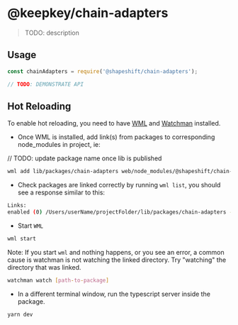 # @keepkey/chain-adapters

> TODO: description

## Usage

```typescript
const chainAdapters = require('@shapeshift/chain-adapters');

// TODO: DEMONSTRATE API
```

## Hot Reloading

To enable hot reloading, you need to have [WML](https://github.com/wix/wml) and [Watchman](https://facebook.github.io/watchman/docs/install.html) installed.

- Once WML is installed, add link(s) from packages to corresponding node_modules in project, ie:

// TODO: update package name once lib is published
```bash
wml add lib/packages/chain-adapters web/node_modules/@shapeshift/chain-adapters
```

- Check packages are linked correctly by running `wml list`, you should see a response similar to this:
```bash
Links:
enabled (0) /Users/userName/projectFolder/lib/packages/chain-adapters -> /Users/userName/projectFolder/web/node_modules/@shapeshift/chain-adapters
```

- Start `WML`
```bash
wml start
```

Note: If you start `wml` and nothing happens, or you see an error, a common cause is watchman is not watching the linked directory. Try "watching" the directory that was linked.

```bash
watchman watch [path-to-package]
```

- In a different terminal window, run the typescript server inside the package.

```bash
yarn dev
```
